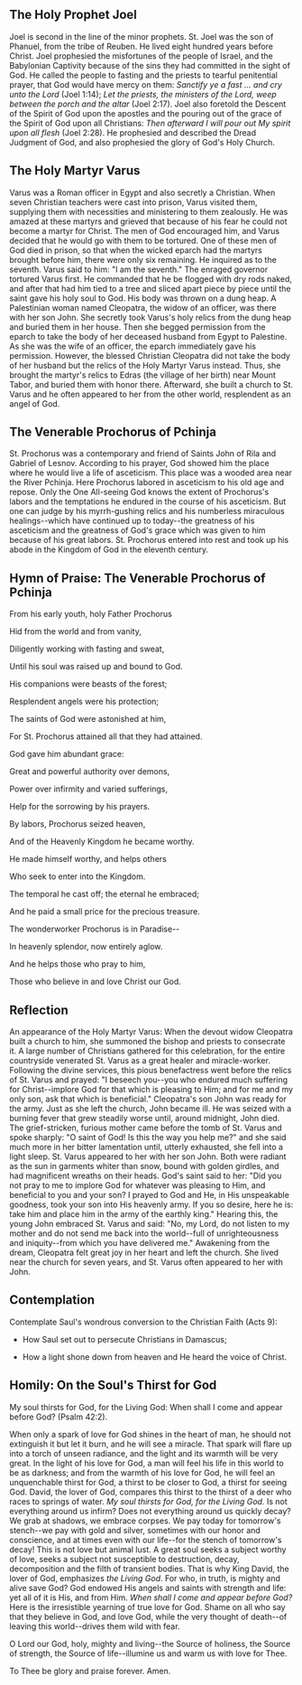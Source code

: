## The Holy Prophet Joel

Joel is second in the line of the minor prophets. St. Joel was the son of Phanuel, from the tribe of Reuben. He lived eight hundred years before Christ. Joel prophesied the misfortunes of the people of Israel, and the Babylonian Captivity because of the sins they had committed in the sight of God. He called the people to fasting and the priests to tearful penitential prayer, that God would have mercy on them: *Sanctify ye a fast … and cry unto the Lord* (Joel 1:14); *Let the priests, the ministers of the Lord, weep between the porch and the altar* (Joel 2:17). Joel also foretold the Descent of the Spirit of God upon the apostles and the pouring out of the grace of the Spirit of God upon all Christians: *Then afterward I will pour out My spirit upon all flesh* (Joel 2:28). He prophesied and described the Dread Judgment of God, and also prophesied the glory of God's Holy Church.

  

## The Holy Martyr Varus

Varus was a Roman officer in Egypt and also secretly a Christian. When seven Christian teachers were cast into prison, Varus visited them, supplying them with necessities and ministering to them zealously. He was amazed at these martyrs and grieved that because of his fear he could not become a martyr for Christ. The men of God encouraged him, and Varus decided that he would go with them to be tortured. One of these men of God died in prison, so that when the wicked eparch had the martyrs brought before him, there were only six remaining. He inquired as to the seventh. Varus said to him: "I am the seventh." The enraged governor tortured Varus first. He commanded that he be flogged with dry rods naked, and after that had him tied to a tree and sliced apart piece by piece until the saint gave his holy soul to God. His body was thrown on a dung heap. A Palestinian woman named Cleopatra, the widow of an officer, was there with her son John. She secretly took Varus's holy relics from the dung heap and buried them in her house. Then she begged permission from the eparch to take the body of her deceased husband from Egypt to Palestine. As she was the wife of an officer, the eparch immediately gave his permission. However, the blessed Christian Cleopatra did not take the body of her husband but the relics of the Holy Martyr Varus instead. Thus, she brought the martyr's relics to Edras (the village of her birth) near Mount Tabor, and buried them with honor there. Afterward, she built a church to St. Varus and he often appeared to her from the other world, resplendent as an angel of God.

  

## The Venerable Prochorus of Pchinja

St. Prochorus was a contemporary and friend of Saints John of Rila and Gabriel of Lesnov. According to his prayer, God showed him the place where he would live a life of asceticism. This place was a wooded area near the River Pchinja. Here Prochorus labored in asceticism to his old age and repose. Only the One All-seeing God knows the extent of Prochorus's labors and the temptations he endured in the course of his asceticism. But one can judge by his myrrh-gushing relics and his numberless miraculous healings--which have continued up to today--the greatness of his asceticism and the greatness of God's grace which was given to him because of his great labors. St. Prochorus entered into rest and took up his abode in the Kingdom of God in the eleventh century.

  

## Hymn of Praise: The Venerable Prochorus of Pchinja

From his early youth, holy Father Prochorus

Hid from the world and from vanity,

Diligently working with fasting and sweat,

Until his soul was raised up and bound to God.

His companions were beasts of the forest;

Resplendent angels were his protection;

The saints of God were astonished at him,

For St. Prochorus attained all that they had attained.

God gave him abundant grace:

Great and powerful authority over demons,

Power over infirmity and varied sufferings,

Help for the sorrowing by his prayers.

By labors, Prochorus seized heaven,

And of the Heavenly Kingdom he became worthy.

He made himself worthy, and helps others

Who seek to enter into the Kingdom.

The temporal he cast off; the eternal he embraced;

And he paid a small price for the precious treasure.

The wonderworker Prochorus is in Paradise--

In heavenly splendor, now entirely aglow.

And he helps those who pray to him,

Those who believe in and love Christ our God.

  

## Reflection

An appearance of the Holy Martyr Varus: When the devout widow Cleopatra built a church to him, she summoned the bishop and priests to consecrate it. A large number of Christians gathered for this celebration, for the entire countryside venerated St. Varus as a great healer and miracle-worker. Following the divine services, this pious benefactress went before the relics of St. Varus and prayed: "I beseech you--you who endured much suffering for Christ--implore God for that which is pleasing to Him; and for me and my only son, ask that which is beneficial." Cleopatra's son John was ready for the army. Just as she left the church, John became ill. He was seized with a burning fever that grew steadily worse until, around midnight, John died. The grief-stricken, furious mother came before the tomb of St. Varus and spoke sharply: "O saint of God! Is this the way you help me?" and she said much more in her bitter lamentation until, utterly exhausted, she fell into a light sleep. St. Varus appeared to her with her son John. Both were radiant as the sun in garments whiter than snow, bound with golden girdles, and had magnificent wreaths on their heads. God's saint said to her: "Did you not pray to me to implore God for whatever was pleasing to Him, and beneficial to you and your son? I prayed to God and He, in His unspeakable goodness, took your son into His heavenly army. If you so desire, here he is: take him and place him in the army of the earthly king." Hearing this, the young John embraced St. Varus and said: "No, my Lord, do not listen to my mother and do not send me back into the world--full of unrighteousness and iniquity--from which you have delivered me." Awakening from the dream, Cleopatra felt great joy in her heart and left the church. She lived near the church for seven years, and St. Varus often appeared to her with John.

  

## Contemplation

Contemplate Saul's wondrous conversion to the Christian Faith (Acts 9):

- How Saul set out to persecute Christians in Damascus;

- How a light shone down from heaven and He heard the voice of Christ.

  

## Homily: On the Soul's Thirst for God

My soul thirsts for God, for the Living God: When shall I come and appear before God? (Psalm 42:2).

When only a spark of love for God shines in the heart of man, he should not extinguish it but let it burn, and he will see a miracle. That spark will flare up into a torch of unseen radiance, and the light and its warmth will be very great. In the light of his love for God, a man will feel his life in this world to be as darkness; and from the warmth of his love for God, he will feel an unquenchable thirst for God, a thirst to be closer to God, a thirst for seeing God. David, the lover of God, compares this thirst to the thirst of a deer who races to springs of water. *My soul thirsts for God, for the Living God.* Is not everything around us infirm? Does not everything around us quickly decay? We grab at shadows, we embrace corpses. We pay today for tomorrow's stench--we pay with gold and silver, sometimes with our honor and conscience, and at times even with our life--for the stench of tomorrow's decay! This is not love but animal lust. A great soul seeks a subject worthy of love, seeks a subject not susceptible to destruction, decay, decomposition and the filth of transient bodies. That is why King David, the lover of God, emphasizes *the Living God*. For who, in truth, is mighty and alive save God? God endowed His angels and saints with strength and life: yet all of it is His, and from Him. *When shall I come and appear before God?* Here is the irresistible yearning of true love for God. Shame on all who say that they believe in God, and love God, while the very thought of death--of leaving this world--drives them wild with fear.

O Lord our God, holy, mighty and living--the Source of holiness, the Source of strength, the Source of life--illumine us and warm us with love for Thee.

To Thee be glory and praise forever. Amen.
